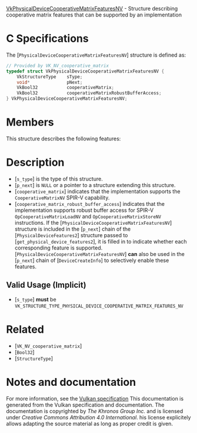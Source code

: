 [VkPhysicalDeviceCooperativeMatrixFeaturesNV](https://www.khronos.org/registry/vulkan/specs/1.3-extensions/man/html/VkPhysicalDeviceCooperativeMatrixFeaturesNV.html) - Structure describing cooperative matrix features that can be supported by an implementation

# C Specifications
The [`PhysicalDeviceCooperativeMatrixFeaturesNV`] structure is defined
as:
```c
// Provided by VK_NV_cooperative_matrix
typedef struct VkPhysicalDeviceCooperativeMatrixFeaturesNV {
    VkStructureType    sType;
    void*              pNext;
    VkBool32           cooperativeMatrix;
    VkBool32           cooperativeMatrixRobustBufferAccess;
} VkPhysicalDeviceCooperativeMatrixFeaturesNV;
```

# Members
This structure describes the following features:

# Description
- [`s_type`] is the type of this structure.
- [`p_next`] is `NULL` or a pointer to a structure extending this structure.
- [`cooperative_matrix`] indicates that the implementation supports the `CooperativeMatrixNV` SPIR-V capability.
- [`cooperative_matrix_robust_buffer_access`] indicates that the implementation supports robust buffer access for SPIR-V `OpCooperativeMatrixLoadNV` and `OpCooperativeMatrixStoreNV` instructions.
If the [`PhysicalDeviceCooperativeMatrixFeaturesNV`] structure is included in the [`p_next`] chain of the
[`PhysicalDeviceFeatures2`] structure passed to
[`get_physical_device_features2`], it is filled in to indicate whether each
corresponding feature is supported.
[`PhysicalDeviceCooperativeMatrixFeaturesNV`] **can**  also be used in the [`p_next`] chain of
[`DeviceCreateInfo`] to selectively enable these features.
## Valid Usage (Implicit)
-  [`s_type`] **must**  be `VK_STRUCTURE_TYPE_PHYSICAL_DEVICE_COOPERATIVE_MATRIX_FEATURES_NV`

# Related
- [`VK_NV_cooperative_matrix`]
- [`Bool32`]
- [`StructureType`]

# Notes and documentation
For more information, see the [Vulkan specification](https://www.khronos.org/registry/vulkan/specs/1.3-extensions/html/vkspec.html)
This documentation is generated from the Vulkan specification and documentation.
The documentation is copyrighted by *The Khronos Group Inc.* and is licensed under *Creative Commons Attribution 4.0 International*.
his license explicitely allows adapting the source material as long as proper credit is given.
        